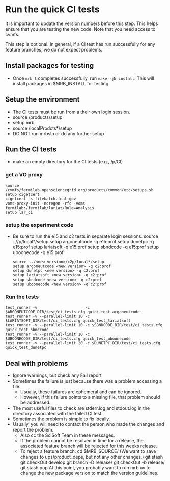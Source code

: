 # Run the quick CI tests



It is important to update the [version numbers](Update_versions) before this step. This helps ensure that you are testing the new code. Note that you need access to cvmfs.

This step is optional. In general, if a CI test has run successfully for any feature branches, we do not expect problems.

## Install packages for testing

-   Once `mrb t` completes successfully, run `make -jN install`. This will install packages in $MRB_INSTALL for testing.

## Setup the environment

-   The CI tests must be run from a their own login session.
-   source /products/setup
-   setup mrb
-   source <working area>/localProdcts\*/setup
-   DO NOT run mrbslp or do any further setup

## Run the CI tests

-   make an empty directory for the CI tests (e.g., <new version>/p/CI)

### get a VO proxy

    source /cvmfs/fermilab.opensciencegrid.org/products/common/etc/setups.sh
    setup cigetcert
    cigetcert -s fifebatch.fnal.gov
    voms-proxy-init -noregen -rfc -voms fermilab:/fermilab/lariat/Role=Analysis
    setup lar_ci

### setup the experiment code

-   Be sure to run the e15 and c2 tests in separate login sessions.
        source ../<new version>/p/local*/setup
        setup argoneutcode <new version> -q e15:prof
        setup dunetpc <new version> -q e15:prof
        setup lariatsoft <new version> -q e15:prof
        setup sbndcode <new version> -q e15:prof
        setup uboonecode <new version> -q e15:prof

        source ../<new version>/c2p/local*/setup
        setup argoneutcode <new version> -q c2:prof
        setup dunetpc <new version> -q c2:prof
        setup lariatsoft <new version> -q c2:prof
        setup sbndcode <new version> -q c2:prof
        setup uboonecode <new version> -q c2:prof

### Run the tests

    test_runner -v                     -c $ARGONEUTCODE_DIR/test/ci_tests.cfg quick_test_argoneutcode
    test_runner -v --parallel-limit 10 -c $LARIATSOFT_DIR/test/ci_tests.cfg quick_test_lariatsoft
    test_runner -v --parallel-limit 10 -c $SBNDCODE_DIR/test/ci_tests.cfg quick_test_sbndcode
    test_runner -v --parallel-limit 10 -c $UBOONECODE_DIR/test/ci_tests.cfg quick_test_uboonecode
    test_runner -v --parallel-limit 20 -c $DUNETPC_DIR/test/ci_tests.cfg quick_test_dunetpc

## Deal with problems

-   Ignore warnings, but check any Fail report
-   Sometimes the failure is just because there was a problem accessing a file.
    -   Usually, these failures are ephemeral and can be ignored.
    -   However, if this failure points to a missing file, that problem should be addressed.
-   The most useful files to check are stderr.log and stdout.log in the directory associated with the failed CI test.
-   Sometimes the problem is simple to fix locally.
-   Usually, you will need to contact the person who made the changes and report the problem.
    -   Also cc the SciSoft Team in these messages.
    -   If the problem cannot be resolved in time for a release, the associated feature branch will be rejected for this weeks release.
    -   To reject a feature branch:
            cd $MRB_SOURCE/<package>
            (We want to save changes to ups/product_deps, but not any other changes.)
            git stash 
            git checkOut develop
            git branch -D release/<new version>
            git checkOut -b release/<new version>
            git stash pop
            At this point, you probably want to run mrb uv to change the new package version to match the version guidelines.
